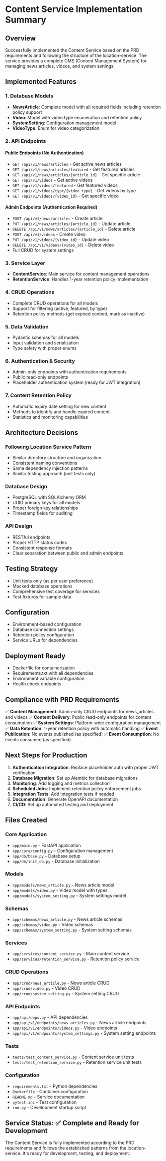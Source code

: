 # Content Service Implementation Summary

## Overview

Successfully implemented the Content Service based on the PRD requirements and following the structure of the location-service. The service provides a complete CMS (Content Management System) for managing news articles, videos, and system settings.

## Implemented Features

### 1. Database Models

- **NewsArticle**: Complete model with all required fields including retention policy support
- **Video**: Model with video type enumeration and retention policy
- **SystemSetting**: Configuration management model
- **VideoType**: Enum for video categorization

### 2. API Endpoints

#### Public Endpoints (No Authentication)

- `GET /api/v1/news/articles` - Get active news articles
- `GET /api/v1/news/articles/featured` - Get featured articles
- `GET /api/v1/news/articles/{article_id}` - Get specific article
- `GET /api/v1/videos` - Get active videos
- `GET /api/v1/videos/featured` - Get featured videos
- `GET /api/v1/videos/type/{video_type}` - Get videos by type
- `GET /api/v1/videos/{video_id}` - Get specific video

#### Admin Endpoints (Authentication Required)

- `POST /api/v1/news/articles` - Create article
- `PUT /api/v1/news/articles/{article_id}` - Update article
- `DELETE /api/v1/news/articles/{article_id}` - Delete article
- `POST /api/v1/videos` - Create video
- `PUT /api/v1/videos/{video_id}` - Update video
- `DELETE /api/v1/videos/{video_id}` - Delete video
- Full CRUD for system settings

### 3. Service Layer

- **ContentService**: Main service for content management operations
- **RetentionService**: Handles 1-year retention policy implementation

### 4. CRUD Operations

- Complete CRUD operations for all models
- Support for filtering (active, featured, by type)
- Retention policy methods (get expired content, mark as inactive)

### 5. Data Validation

- Pydantic schemas for all models
- Input validation and serialization
- Type safety with proper enums

### 6. Authentication & Security

- Admin-only endpoints with authentication requirements
- Public read-only endpoints
- Placeholder authentication system (ready for JWT integration)

### 7. Content Retention Policy

- Automatic expiry date setting for new content
- Methods to identify and handle expired content
- Statistics and monitoring capabilities

## Architecture Decisions

### Following Location Service Pattern

- Similar directory structure and organization
- Consistent naming conventions
- Same dependency injection patterns
- Similar testing approach (unit tests only)

### Database Design

- PostgreSQL with SQLAlchemy ORM
- UUID primary keys for all models
- Proper foreign key relationships
- Timestamp fields for auditing

### API Design

- RESTful endpoints
- Proper HTTP status codes
- Consistent response formats
- Clear separation between public and admin endpoints

## Testing Strategy

- Unit tests only (as per user preference)
- Mocked database operations
- Comprehensive test coverage for services
- Test fixtures for sample data

## Configuration

- Environment-based configuration
- Database connection settings
- Retention policy configuration
- Service URLs for dependencies

## Deployment Ready

- Dockerfile for containerization
- Requirements.txt with all dependencies
- Environment variable configuration
- Health check endpoints

## Compliance with PRD Requirements

✅ **Content Management**: Admin-only CRUD endpoints for news_articles and videos
✅ **Content Delivery**: Public read-only endpoints for content consumption
✅ **System Settings**: Platform-wide configuration management
✅ **Data Retention**: 1-year retention policy with automatic handling
✅ **Event Publication**: No events published (as specified)
✅ **Event Consumption**: No events consumed (as specified)

## Next Steps for Production

1. **Authentication Integration**: Replace placeholder auth with proper JWT verification
2. **Database Migration**: Set up Alembic for database migrations
3. **Monitoring**: Add logging and metrics collection
4. **Scheduled Jobs**: Implement retention policy enforcement jobs
5. **Integration Tests**: Add integration tests if needed
6. **Documentation**: Generate OpenAPI documentation
7. **CI/CD**: Set up automated testing and deployment

## Files Created

### Core Application

- `app/main.py` - FastAPI application
- `app/core/config.py` - Configuration management
- `app/db/base.py` - Database setup
- `app/db/init_db.py` - Database initialization

### Models

- `app/models/news_article.py` - News article model
- `app/models/video.py` - Video model with types
- `app/models/system_setting.py` - System settings model

### Schemas

- `app/schemas/news_article.py` - News article schemas
- `app/schemas/video.py` - Video schemas
- `app/schemas/system_setting.py` - System setting schemas

### Services

- `app/services/content_service.py` - Main content service
- `app/services/retention_service.py` - Retention policy service

### CRUD Operations

- `app/crud/news_article.py` - News article CRUD
- `app/crud/video.py` - Video CRUD
- `app/crud/system_setting.py` - System setting CRUD

### API Endpoints

- `app/api/deps.py` - API dependencies
- `app/api/v1/endpoints/news_articles.py` - News article endpoints
- `app/api/v1/endpoints/videos.py` - Video endpoints
- `app/api/v1/endpoints/system_settings.py` - System setting endpoints

### Tests

- `tests/test_content_service.py` - Content service unit tests
- `tests/test_retention_service.py` - Retention service unit tests

### Configuration

- `requirements.txt` - Python dependencies
- `Dockerfile` - Container configuration
- `README.md` - Service documentation
- `pytest.ini` - Test configuration
- `run.py` - Development startup script

## Service Status: ✅ Complete and Ready for Development

The Content Service is fully implemented according to the PRD requirements and follows the established patterns from the location-service. It's ready for development, testing, and deployment.
